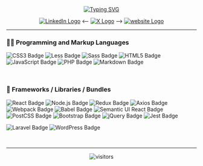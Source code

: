 <p align="center">
  <a href="https://git.io/typing-svg"><img src="https://readme-typing-svg.demolab.com?font=Shantell+Sans&size=25&duration=4000&pause=500&color=1DA1F2&background=FF000000&center=true&vCenter=true&multiline=true&repeat=false&random=false&width=800&height=150&lines=Hey%2C+my+name+is+David+!;I'm+a+fullstack+web+developer.;If+one+motto+could+define+me%2C+I'd+probably+choose+this+one%3A;%22We+learn+by+doing.%22" alt="Typing SVG" /></a>
</p>


<div align="center">
<a href="https://linkedin.com/in/davidb-webdev"><img src="https://img.shields.io/badge/-LinkedIn-0e76a8?style=flat-square&logo=Linkedin&logoColor=white" alt="LinkedIn Logo"></a>
<-- <a href="https://twitter.com/_david_besse"><img src="https://img.shields.io/badge/-Twitter-00acee?style=flat-square&logo=Twitter&logoColor=white" alt="X Logo"></a> -->
<a href="https://portfolio-davidb-webdev.vercel.app"><img src="https://img.shields.io/badge/Website-3b5998?style=flat-square&logo=google-chrome&logoColor=white" alt="website Logo"></a>
</div>

----------

<!-- <img src="https://github.com/David-Besse/David-Besse/blob/main/img/beach.jpg" width="100%"> -->

<h3>👨‍💻 Programming and Markup Languages</h3>

![CSS3 Badge](https://img.shields.io/badge/CSS3-1572B6?logo=css3&logoColor=fff&style=plastic)
![Less Badge](https://img.shields.io/badge/Less-1D365D?logo=less&logoColor=fff&style=plastic)
![Sass Badge](https://img.shields.io/badge/Sass-C69?logo=sass&logoColor=fff&style=plastic)
![HTML5 Badge](https://img.shields.io/badge/HTML5-E34F26?logo=html5&logoColor=fff&style=plastic)
![JavaScript Badge](https://img.shields.io/badge/JavaScript-F7DF1E?logo=javascript&logoColor=000&style=plastic)
![PHP Badge](https://img.shields.io/badge/PHP-777BB4?logo=php&logoColor=fff&style=plastic)
![Markdown Badge](https://img.shields.io/badge/Markdown-000?logo=markdown&logoColor=fff&style=plastic)

</br>

<h3>🧰 Frameworks / Libraries / Bundles</h3>

![React Badge](https://img.shields.io/badge/React-61DAFB?logo=react&logoColor=000&style=plastic)
![Node.js Badge](https://img.shields.io/badge/Node.js-393?logo=nodedotjs&logoColor=fff&style=plastic)
![Redux Badge](https://img.shields.io/badge/Redux-764ABC?logo=redux&logoColor=fff&style=plastic)
![Axios Badge](https://img.shields.io/badge/Axios-5A29E4?logo=axios&logoColor=fff&style=plastic)
![Webpack Badge](https://img.shields.io/badge/Webpack-8DD6F9?logo=webpack&logoColor=000&style=plastic)
![Babel Badge](https://img.shields.io/badge/Babel-F9DC3E?logo=babel&logoColor=000&style=plastic)
![Semantic UI React Badge](https://img.shields.io/badge/Semantic%20UI%20React-35BDB2?logo=semanticuireact&logoColor=fff&style=plastic)
![PostCSS Badge](https://img.shields.io/badge/PostCSS-DD3A0A?logo=postcss&logoColor=fff&style=plastic)
![Bootstrap Badge](https://img.shields.io/badge/Bootstrap-7952B3?logo=bootstrap&logoColor=fff&style=plastic)
![jQuery Badge](https://img.shields.io/badge/jQuery-0769AD?logo=jquery&logoColor=fff&style=plastic)
![Jest Badge](https://img.shields.io/badge/Jest-C21325?logo=jest&logoColor=fff&style=plastic)

![Laravel Badge](https://img.shields.io/badge/Laravel-FF2D20?logo=laravel&logoColor=fff&style=plastic)
![WordPress Badge](https://img.shields.io/badge/WordPress-21759B?logo=wordpress&logoColor=fff&style=plastic)

</br>

----------
<p align="center"><img src="https://komarev.com/ghpvc/?username=David-Besse" alt="visitors"></p>

